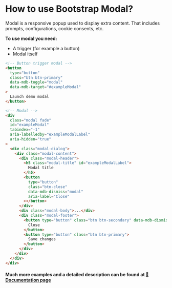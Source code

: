 # How to use Bootstrap Modal?

Modal is a responsive popup used to display extra content. That includes prompts, configurations, cookie consents, etc.

**To use modal you need:**

* A trigger (for example a button)
* Modal itself

```html
<!-- Button trigger modal -->
<button
  type="button"
  class="btn btn-primary"
  data-mdb-toggle="modal"
  data-mdb-target="#exampleModal"
>
  Launch demo modal
</button>

<!-- Modal -->
<div
  class="modal fade"
  id="exampleModal"
  tabindex="-1"
  aria-labelledby="exampleModalLabel"
  aria-hidden="true"
>
  <div class="modal-dialog">
    <div class="modal-content">
      <div class="modal-header">
        <h5 class="modal-title" id="exampleModalLabel">
          Modal title
        </h5>
        <button
          type="button"
          class="btn-close"
          data-mdb-dismiss="modal"
          aria-label="Close"
        ></button>
      </div>
      <div class="modal-body">...</div>
      <div class="modal-footer">
        <button type="button" class="btn btn-secondary" data-mdb-dismiss="modal">
          Close
        </button>
        <button type="button" class="btn btn-primary">
          Save changes
        </button>
      </div>
    </div>
  </div>
</div>
```

#### Much more examples and a detailed description can be found at [📄 Documentation page](https://mdbootstrap.com/how-to/bootstrap/use-modal/)
